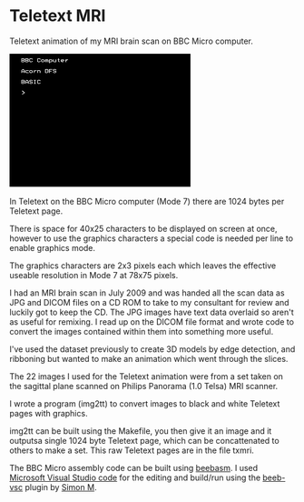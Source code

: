 # Teletext MRI
Teletext animation of my MRI brain scan on BBC Micro computer.

![Teletext MRI animation](teletextmri.gif?raw=true "Teletext MRI animation")

In Teletext on the BBC Micro computer (Mode 7) there are 1024 bytes per Teletext page.

There is space for 40x25 characters to be displayed on screen at once, however to use the graphics characters a special code is needed per line to enable graphics mode.

The graphics characters are 2x3 pixels each which leaves the effective useable resolution in Mode 7 at 78x75 pixels.

I had an MRI brain scan in July 2009 and was handed all the scan data as JPG and DICOM files on a CD ROM to take to my consultant for review and luckily got to keep the CD. The JPG images have text data overlaid so aren't as useful for remixing. I read up on the DICOM file format and wrote code to convert the images contained within them into something more useful.

I've used the dataset previously to create 3D models by edge detection, and ribboning but wanted to make an animation which went through the slices.

The 22 images I used for the Teletext animation were from a set taken on the sagittal plane scanned on Philips Panorama (1.0 Telsa) MRI scanner.

I wrote a program (img2tt) to convert images to black and white Teletext pages with graphics.

img2tt can be built using the Makefile, you then give it an image and it outputsa single 1024 byte Teletext page, which can be concattenated to others to make a set. This raw Teletext pages are in the file txmri.

The BBC Micro assembly code can be built using [beebasm](https://github.com/stardot/beebasm). I used [Microsoft Visual Studio code](https://code.visualstudio.com/) for the editing and build/run using the [beeb-vsc](https://github.com/simondotm/beeb-vsc) plugin by [Simon M](https://github.com/simondotm).
